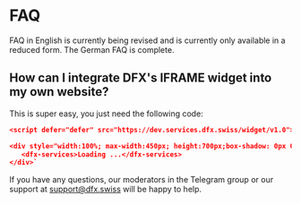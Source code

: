 # FAQ

FAQ in English is currently being revised and is currently only available in a reduced form. The German FAQ is complete. 

## How can I integrate DFX's IFRAME widget into my own website?

This is super easy, you just need the following code:

``` json
<script defer="defer" src="https://dev.services.dfx.swiss/widget/v1.0"></script>

<div style="width:100%; max-width:450px; height:700px;box-shadow: 0px 0px 29px 0px white;">
   <dfx-services>Loading ...</dfx-services>
</div>`
```

If you have any questions, our moderators in the Telegram group or our support at support@dfx.swiss will be happy to help. 


